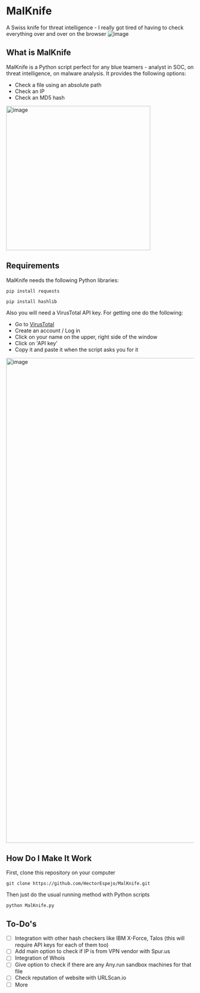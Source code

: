 # MalKnife
A Swiss knife for threat intelligence -  I really got tired of having to check everything over and over on the browser
![image](https://github.com/HectorEspejo/MalKnife/assets/5872877/174a705d-afb1-4908-b8d3-a440947414f7)
## What is MalKnife
MalKnife is a Python script perfect for any blue teamers - analyst in SOC, on threat intelligence, on malware analysis. It provides the following options:
- Check a file using an absolute path
- Check an IP
- Check an MD5 hash
<img width="387" alt="image" src="https://github.com/HectorEspejo/MalKnife/assets/5872877/4052eab6-9cd9-4783-b56a-17b09b53de37">

## Requirements
MalKnife needs the following Python libraries:
```
pip install requests
```
```
pip install hashlib
```

Also you will need a VirusTotal API key. For getting one do the following:
- Go to [VirusTotal](https://www.virustotal.com/)
- Create an account / Log in
- Click on your name on the upper, right side of the window
- Click on 'API key'
- Copy it and paste it when the script asks you for it
<img width="1301" alt="image" src="https://github.com/HectorEspejo/MalKnife/assets/5872877/00f3d30c-970f-49bd-9821-ddf7ffc9955f">

## How Do I Make It Work

First, clone this repository on your computer
```
git clone https://github.com/HectorEspejo/MalKnife.git
```

Then just do the usual running method with Python scripts
```
python MalKnife.py
```

## To-Do's

- [ ] Integration with other hash checkers like IBM X-Force, Talos (this will require API keys for each of them too)
- [ ] Add main option to check if IP is from VPN vendor with Spur.us
- [ ] Integration of Whois
- [ ] Give option to check if there are any Any.run sandbox machines for that file
- [ ] Check reputation of website with URLScan.io
- [ ] More
